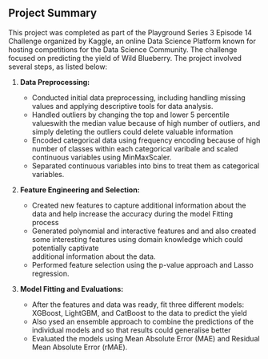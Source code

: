 ## Project Summary
This project was completed as part of the Playground Series 3 Episode 14 Challenge organized by Kaggle, an online Data Science Platform known for hosting competitions for the Data Science Community. The challenge focused on predicting the yield of Wild Blueberry. The project involved several steps, as listed below:

1. **Data Preprocessing:**
   - Conducted initial data preprocessing, including handling missing values and applying descriptive tools for data analysis.
   - Handled outliers by changing the top and lower 5 percentile valueswith the median value because of high number of outliers, and simply deleting the outliers 
     could delete valuable information
   - Encoded categorical data using frequency encoding because of high number of classes within each categorical varibale and scaled continuous variables using 
     MinMaxScaler.
   - Separated continuous variables into bins to treat them as categorical variables.

2. **Feature Engineering and Selection:**
   - Created new features to capture additional information about the data and help increase the accuracy during the model Fitting process
   - Generated polynomial and interactive features and and also created some interesting features using domain knowledge which could potentially captivate         
     additional information about the data.
   - Performed feature selection using the p-value approach and Lasso regression.

3. **Model Fitting and Evaluations:**
   - After the features and data was ready, fit three different models: XGBoost, LightGBM, and CatBoost to the data to predict the yield
   - Also ysed an ensemble approach to combine the predictions of the individual models and so that results could generalise better
   - Evaluated the models using Mean Absolute Error (MAE) and Residual Mean Absolute Error (rMAE).
    
